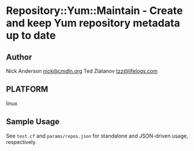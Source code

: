# Repository::Yum::Maintain - Create and keep Yum repository metadata up to date

## Author
Nick Anderson <nick@cmdln.org>
Ted Zlatanov <tzz@lifelogs.com>

## PLATFORM
linux

## Sample Usage
See `test.cf` and `params/repos.json` for standalone and JSON-driven usage, respectively.

